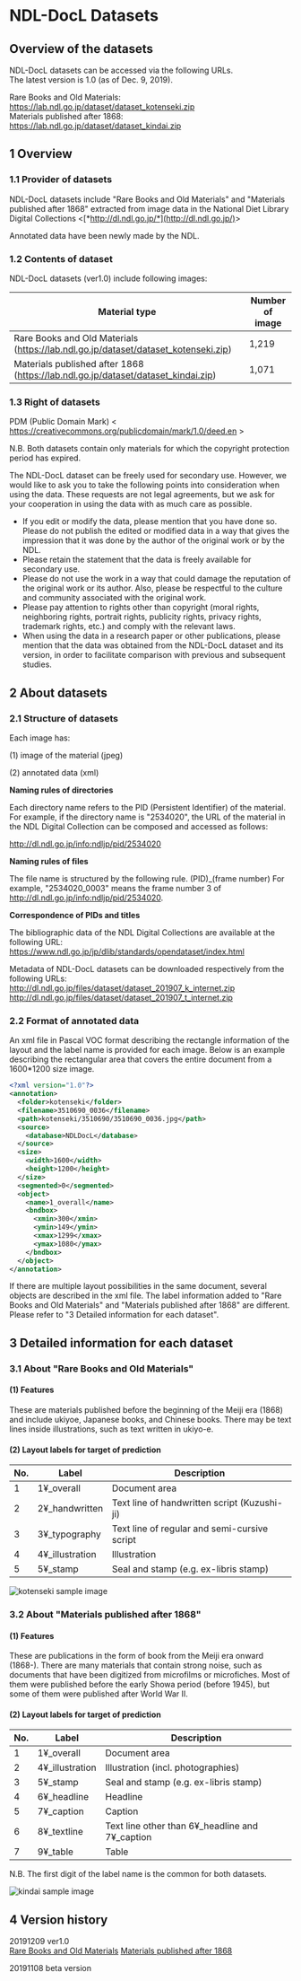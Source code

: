 NDL-DocL Datasets
==================

## Overview of the datasets

NDL-DocL datasets can be accessed via the following URLs. <br/>
The latest version is 1.0 (as of Dec. 9, 2019). <br/>

Rare Books and Old Materials: https://lab.ndl.go.jp/dataset/dataset_kotenseki.zip <br/>
Materials published after 1868: https://lab.ndl.go.jp/dataset/dataset_kindai.zip


1 Overview
----

### 1.1 Provider of datasets

NDL-DocL datasets include "Rare Books and Old Materials" and "Materials published after 1868" extracted from image data in the National Diet Library Digital Collections &lt;[*http://dl.ndl.go.jp/*](http://dl.ndl.go.jp/)&gt;

Annotated data have been newly made by the NDL.

### 1.2 Contents of dataset

NDL-DocL datasets (ver1.0) include following images:

  |Material type                   | Number of image
  |-------------------|----------
  |Rare Books and Old Materials (https://lab.ndl.go.jp/dataset/dataset_kotenseki.zip)          |1,219
  |Materials published after 1868 (https://lab.ndl.go.jp/dataset/dataset_kindai.zip)    |1,071

### 1.3 Right of datasets
PDM (Public Domain Mark) &lt; https://creativecommons.org/publicdomain/mark/1.0/deed.en &gt;

N.B. Both datasets contain only materials for which the copyright protection period has expired.

The NDL-DocL dataset can be freely used for secondary use. However, we would like to ask you to take the following points into consideration when using the data. These requests are not legal agreements, but we ask for your cooperation in using the data with as much care as possible.

- If you edit or modify the data, please mention that you have done so. Please do not publish the edited or modified data in a way that gives the impression that it was done by the author of the original work or by the NDL.
- Please retain the statement that the data is freely available for secondary use.
- Please do not use the work in a way that could damage the reputation of the original work or its author. Also, please be respectful to the culture and community associated with the original work.
- Please pay attention to rights other than copyright (moral rights, neighboring rights, portrait rights, publicity rights, privacy rights, trademark rights, etc.) and comply with the relevant laws.
- When using the data in a research paper or other publications, please mention that the data was obtained from the NDL-DocL dataset and its version, in order to facilitate comparison with previous and subsequent studies.


2 About datasets
------------------

### 2.1 Structure of datasets

Each image has:

(1) image of the material (jpeg)

(2) annotated data (xml)

**Naming rules of directories**

Each directory name refers to the PID (Persistent Identifier) of the material. For example, if the directory name is "2534020", the URL of the material in the NDL Digital Collection can be composed and accessed as follows:

http://dl.ndl.go.jp/info:ndljp/pid/2534020

**Naming rules of files**

The file name is structured by the following rule.
(PID)_(frame number)
For example, "2534020_0003" means the frame number 3 of http://dl.ndl.go.jp/info:ndljp/pid/2534020.


**Correspondence of PIDs and titles**

The bibliographic data of the NDL Digital Collections are available at the following URL:
https://www.ndl.go.jp/jp/dlib/standards/opendataset/index.html

Metadata of NDL-DocL datasets can be downloaded respectively from the following URLs:
http://dl.ndl.go.jp/files/dataset/dataset_201907_k_internet.zip
http://dl.ndl.go.jp/files/dataset/dataset_201907_t_internet.zip


### 2.2 Format of annotated data

An xml file in Pascal VOC format describing the rectangle information of the layout and the label name is provided for each image. Below is an example describing the rectangular area that covers the entire document from a 1600*1200 size image.

```xml
<?xml version="1.0"?>
<annotation>
  <folder>kotenseki</folder>
  <filename>3510690_0036</filename>
  <path>kotenseki/3510690/3510690_0036.jpg</path>
  <source>
    <database>NDLDocL</database>
  </source>
  <size>
    <width>1600</width>
    <height>1200</height>
  </size>
  <segmented>0</segmented>
  <object>
    <name>1_overall</name>
    <bndbox>
      <xmin>300</xmin>
      <ymin>149</ymin>
      <xmax>1299</xmax>
      <ymax>1080</ymax>
    </bndbox>
  </object>
</annotation>
```

If there are multiple layout possibilities in the same document, several objects are described in the xml file.
The label information added to "Rare Books and Old Materials" and "Materials published after 1868" are different. Please refer to "3 Detailed information for each dataset".


3 Detailed information for each dataset
----------------------

### 3.1 About "Rare Books and Old Materials"

#### (1) Features

These are materials published before the beginning of the Meiji era (1868) and include ukiyoe, Japanese books, and Chinese books. There may be text lines inside illustrations, such as text written in ukiyo-e.

#### (2) Layout labels for target of prediction

  |No.  | Label          |Description
  |----| -----------------| --------------------------------------
  |1   | 1¥_overall       | Document area
  |2   | 2¥_handwritten   | Text line of handwritten script (Kuzushi-ji)
  |3   | 3¥_typography    | Text line of regular and semi-cursive script
  |4   | 4¥_illustration  | Illustration
  |5   | 5¥_stamp         | Seal and stamp (e.g. ex-libris stamp)

<img src="https://github.com/ndl-lab/layout-dataset/blob/master/images/kotenseki_ss.PNG" alt="kotenseki sample image" title="screen shot">

### 3.2 About "Materials published after 1868"

#### (1) Features
These are publications in the form of book from the Meiji era onward (1868-). There are many materials that contain strong noise, such as documents that have been digitized from microfilms or microfiches.
Most of them were published before the early Showa period (before 1945), but some of them were published after World War II.

#### (2) Layout labels for target of prediction

  |No.   |Label          |Description
  |---- |-----------------| ---------------------------------------------
  |1    |1¥_overall       | Document area
  |2    |4¥_illustration  | Illustration (incl. photographies)
  |3    |5¥_stamp         | Seal and stamp (e.g. ex-libris stamp)
  |4    |6¥_headline      | Headline
  |5    |7¥_caption       | Caption
  |6    |8¥_textline      | Text line other than 6¥_headline and 7¥_caption
  |7    |9¥_table         | Table

N.B. The first digit of the label name is the common for both datasets.

<img src="https://github.com/ndl-lab/layout-dataset/blob/master/images/kindai_ss.PNG" alt="kindai sample image" title="screen shot">




4 Version history
----------------------
20191209 ver1.0<br/>
[Rare Books and Old Materials](https://lab.ndl.go.jp/dataset/legacy/dataset_kotenseki_ver1.0.zip)
[Materials published after 1868](https://lab.ndl.go.jp/dataset/legacy/dataset_kindai_ver1.0.zip)

20191108 beta version


